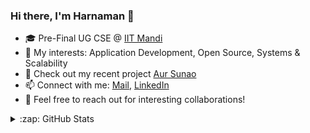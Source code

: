 ### Hi there, I'm Harnaman 👋

- 🎓 Pre-Final UG CSE @ [IIT Mandi](https://www.iitmandi.ac.in/)
- 🔭 My interests: Application Development, Open Source, Systems & Scalability
- 🌱 Check out my recent project [Aur Sunao](https://github.com/wCoder007/aurSunao)
- 📫 Connect with me: [Mail](mailto:harnaman.hk@gmail.com), [LinkedIn](https://www.linkedin.com/in/harnaman-kaur/)
- 👯 Feel free to reach out for interesting collaborations!

<details>
  <summary>:zap: GitHub Stats</summary>
  <img align="left" alt="Harnaman's GitHub Stats" src="https://github-readme-stats.vercel.app/api?username=harnaman-hk" />
</details>

<!--
**harnaman-hk/harnaman-hk** is a ✨ _special_ ✨ repository because its `README.md` (this file) appears on your GitHub profile.

Here are some ideas to get you started:

- 🔭 I’m currently working on ...
- 🌱 I’m currently learning ...
- 👯 I’m looking to collaborate on ...
- 🤔 I’m looking for help with ...
- 💬 Ask me about ...
- 📫 How to reach me: ...
- 😄 Pronouns: ...
- ⚡ Fun fact: ...
-->
